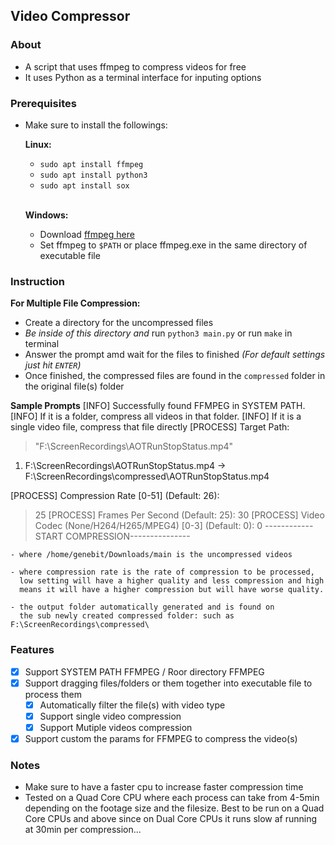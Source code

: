 ## Video Compressor
### About
- A script that uses ffmpeg to compress videos for free
- It uses Python as a terminal interface for inputing options

### Prerequisites
- Make sure to install the followings:

    **Linux:**
    - `sudo apt install ffmpeg`
    - `sudo apt install python3`
    - `sudo apt install sox`
    <br>

    **Windows:**
    - Download [ffmpeg here](https://www.ffmpeg.org/)
    - Set ffmpeg to `$PATH` or place ffmpeg.exe in the same directory of executable file

### Instruction    
**For Multiple File Compression:**

- Create a directory for the uncompressed files
- _Be inside of this directory and_ run `python3 main.py` or run `make` in terminal
- Answer the prompt amd wait for the files to finished _(For default settings just hit `ENTER`)_
- Once finished, the compressed files are found in the `compressed` folder in the original file(s) folder

**Sample Prompts**
   [INFO] Successfully found FFMPEG in SYSTEM PATH.
   [INFO] If it is a folder, compress all videos in that folder.
   [INFO] If it is a single video file, compress that file directly
   [PROCESS] Target Path:
   > "F:\ScreenRecordings\AOTRunStopStatus.mp4"
   1. F:\ScreenRecordings\AOTRunStopStatus.mp4
       -> F:\ScreenRecordings\compressed\AOTRunStopStatus.mp4
   
   [PROCESS] Compression Rate [0-51] (Default: 26):
   > 25
   [PROCESS] Frames Per Second (Default: 25):
   > 30
   [PROCESS] Video Codec (None/H264/H265/MPEG4) [0-3] (Default: 0):
   > 0
    ------------START COMPRESSION---------------
    
    - where /home/genebit/Downloads/main is the uncompressed videos
    
    - where compression rate is the rate of compression to be processed,
      low setting will have a higher quality and less compression and high 
      means it will have a higher compression but will have worse quality.
    
    - the output folder automatically generated and is found on 
      the sub newly created compressed folder: such as F:\ScreenRecordings\compressed\

### Features
- [x] Support SYSTEM PATH FFMPEG / Roor directory FFMPEG
- [x] Support dragging files/folders or them together into executable file to process them
   - [x] Automatically filter the file(s) with video type 
   - [x] Support single video compression
   - [x] Support Mutiple videos compression
- [x] Support custom the params for FFMPEG to compress the video(s)

### Notes
- Make sure to have a faster cpu to increase faster compression time
- Tested on a Quad Core CPU where each process can take from 4-5min depending on the footage size and the filesize. 
 Best to be run on a Quad Core CPUs and above since on Dual Core CPUs it runs slow af running at 30min per compression...
